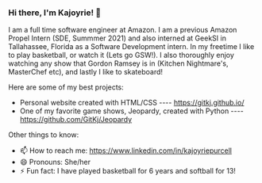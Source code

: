 ### Hi there, I'm Kajoyrie! 👋

I am a full time software engineer at Amazon. I am a previous Amazon Propel Intern (SDE, Summmer 2021) and also interned at GeekSI in Tallahassee, Florida as a Software Development intern. In my freetime I like to play basketball, or watch it (Lets go GSW!). I also thoroughly enjoy watching any show that Gordon Ramsey is in (Kitchen Nightmare's, MasterChef etc), and lastly I like to skateboard!

Here are some of my best projects:
- Personal website created with HTML/CSS ---- https://gitkj.github.io/
- One of my favorite game shows, Jeopardy, created with Python ---- https://github.com/GitKj/Jeopardy


Other things to know:
- 📫 How to reach me: https://www.linkedin.com/in/kajoyriepurcell
- 😄 Pronouns: She/her
- ⚡ Fun fact: I have played basketball for 6 years and softball for 13!
